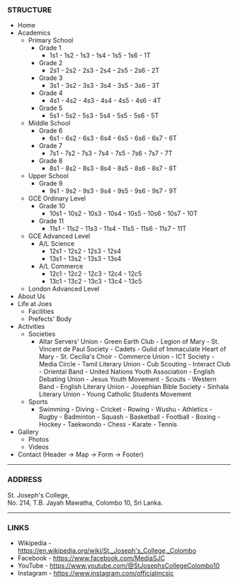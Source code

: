 ### STRUCTURE

- Home
- Academics
    - Primary School
        - Grade 1
            - 1s1 - 1s2 - 1s3 - 1s4 - 1s5 - 1s6 - 1T
        - Grade 2
            - 2s1 - 2s2 - 2s3 - 2s4 - 2s5 - 2s6 - 2T
        - Grade 3
            - 3s1 - 3s2 - 3s3 - 3s4 - 3s5 - 3s6 - 3T
        - Grade 4
            - 4s1 - 4s2 - 4s3 - 4s4 - 4s5 - 4s6 - 4T
        - Grade 5
            - 5s1 - 5s2 - 5s3 - 5s4 - 5s5 - 5s6 - 5T
    - Middle School
        - Grade 6
            - 6s1 - 6s2 - 6s3 - 6s4 - 6s5 - 6s6 - 6s7 - 6T
        - Grade 7
            - 7s1 - 7s2 - 7s3 - 7s4 - 7s5 - 7s6 - 7s7 - 7T
        - Grade 8
            - 8s1 - 8s2 - 8s3 - 8s4 - 8s5 - 8s6 - 8s7 - 8T
    - Upper School
        - Grade 9
            - 9s1 - 9s2 - 9s3 - 9s4 - 9s5 - 9s6 - 9s7 - 9T
    - GCE Ordinary Level
        - Grade 10
            - 10s1 - 10s2 - 10s3 - 10s4 - 10s5 - 10s6 - 10s7 - 10T
        - Grade 11
            - 11s1 - 11s2 - 11s3 - 11s4 - 11s5 - 11s6 - 11s7 - 11T
    - GCE Advanced Level
        - A/L Science
            - 12s1 - 12s2 - 12s3 - 12s4
            - 13s1 - 13s2 - 13s3 - 13s4
        - A/L Commerce
            - 12c1 - 12c2 - 12c3 - 12c4 - 12c5
            - 13c1 - 13c2 - 13c3 - 13c4 - 13c5
    - London Advanced Level
- About Us
- Life at Joes
    - Facilities
    - Prefects' Body
- Activities
    - Societies
        - Altar Servers' Union - Green Earth Club - Legion of Mary - St. Vincent de Paul Society - Cadets - Gulid of Immaculate Heart of Mary - St. Cecilia's Choir - Commerce Union - ICT Society - Media Circle - Tamil Literary Union - Cub Scouting - Interact Club - Oriental Band - United Nations Youth Association - English Debating Union - Jesus Youth Movement - Scouts - Western Band - English Literary Union - Josephian Bible Society - Sinhala Literary Union - Young Catholic Students Movement
    - Sports
        - Swimming - Diving - Cricket - Rowing - Wushu - Athletics - Rugby - Badminton - Squash - Basketball - Football - Boxing - Hockey - Taekwondo - Chess - Karate - Tennis
- Gallery
    - Photos
    - Videos
- Contact (Header -> Map -> Form -> Footer)

<hr>

### ADDRESS

St. Joseph's College, <br>
No. 214, T.B. Jayah Mawatha, Colombo 10, Sri Lanka.

<hr>

### LINKS

- Wikipedia - https://en.wikipedia.org/wiki/St._Joseph's_College,_Colombo
- Facebook - https://www.facebook.com/MediaSJC
- YouTube - https://www.youtube.com/@StJosephsCollegeColombo10
- Instagram - https://www.instagram.com/officialmcsjc